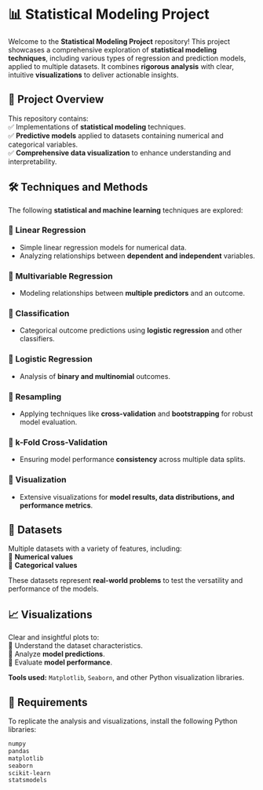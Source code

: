 # 📊 Statistical Modeling Project  

Welcome to the **Statistical Modeling Project** repository! This project showcases a comprehensive exploration of **statistical modeling techniques**, including various types of regression and prediction models, applied to multiple datasets. It combines **rigorous analysis** with clear, intuitive **visualizations** to deliver actionable insights.  

## 🚀 Project Overview  
This repository contains:  
✅ Implementations of **statistical modeling** techniques.  
✅ **Predictive models** applied to datasets containing numerical and categorical variables.  
✅ **Comprehensive data visualization** to enhance understanding and interpretability.  

## 🛠 Techniques and Methods  
The following **statistical and machine learning** techniques are explored:  

### 📌 Linear Regression  
- Simple linear regression models for numerical data.  
- Analyzing relationships between **dependent and independent** variables.  

### 📌 Multivariable Regression  
- Modeling relationships between **multiple predictors** and an outcome.  

### 📌 Classification  
- Categorical outcome predictions using **logistic regression** and other classifiers.  

### 📌 Logistic Regression  
- Analysis of **binary and multinomial** outcomes.  

### 📌 Resampling  
- Applying techniques like **cross-validation** and **bootstrapping** for robust model evaluation.  

### 📌 k-Fold Cross-Validation  
- Ensuring model performance **consistency** across multiple data splits.  

### 📌 Visualization  
- Extensive visualizations for **model results, data distributions, and performance metrics**.  

## 📂 Datasets  
Multiple datasets with a variety of features, including:  
🔹 **Numerical values**  
🔹 **Categorical values**  

These datasets represent **real-world problems** to test the versatility and performance of the models.  

## 📈 Visualizations  
Clear and insightful plots to:  
📌 Understand the dataset characteristics.  
📌 Analyze **model predictions**.  
📌 Evaluate **model performance**.  

**Tools used:** `Matplotlib`, `Seaborn`, and other Python visualization libraries.  

## 🔧 Requirements  
To replicate the analysis and visualizations, install the following Python libraries:  

```bash
numpy  
pandas  
matplotlib  
seaborn  
scikit-learn  
statsmodels  
